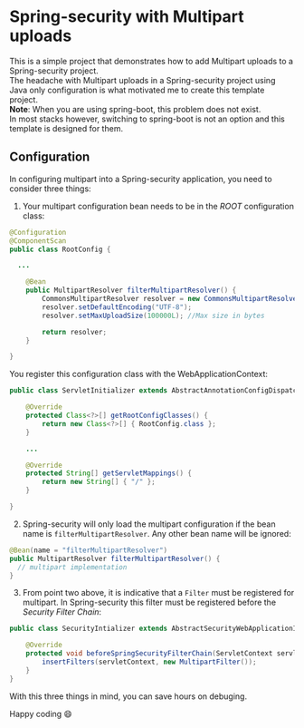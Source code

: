 # Spring-security with Multipart uploads
This is a simple project that demonstrates how to add Multipart uploads to a Spring-security project.  
The headache with Multipart uploads in a Spring-security project using Java only configuration is what motivated me to create this template project.  
**Note**: When you are using spring-boot, this problem does not exist.  
In most stacks however, switching to spring-boot is not an option and this template is designed for them.

## Configuration
In configuring multipart into a Spring-security application, you need to consider three things:
1. Your multipart configuration bean needs to be in the *ROOT* configuration class:
```java
@Configuration
@ComponentScan
public class RootConfig {

  ...

	@Bean
	public MultipartResolver filterMultipartResolver() {
		CommonsMultipartResolver resolver = new CommonsMultipartResolver();
		resolver.setDefaultEncoding("UTF-8");
		resolver.setMaxUploadSize(100000L); //Max size in bytes

		return resolver;
	}

}
```
You register this configuration class with the WebApplicationContext:
```java
public class ServletInitializer extends AbstractAnnotationConfigDispatcherServletInitializer {

	@Override
	protected Class<?>[] getRootConfigClasses() {
		return new Class<?>[] { RootConfig.class };
	}

	...

	@Override
	protected String[] getServletMappings() {
		return new String[] { "/" };
	}

}
```

2. Spring-security will only load the multipart configuration if the bean name is `filterMultipartResolver`. Any other bean name will be ignored:
```java
@Bean(name = "filterMultipartResolver")
public MultipartResolver filterMultipartResolver() {
  // multipart implementation
}
```

3. From point two above, it is indicative that a `Filter` must be registered for multipart. In Spring-security this filter must be registered before the *Security Filter Chain*:
```java
public class SecurityIntializer extends AbstractSecurityWebApplicationInitializer {

	@Override
	protected void beforeSpringSecurityFilterChain(ServletContext servletContext) {
		insertFilters(servletContext, new MultipartFilter());
	}
}
```

With this three things in mind, you can save hours on debuging.

Happy coding :smile:
